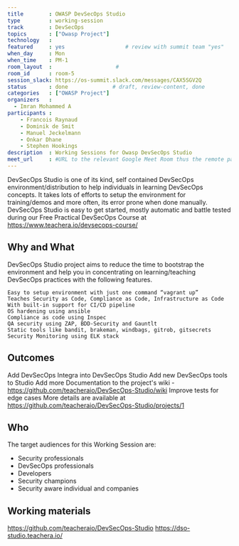 ```yaml
---
title        : OWASP DevSecOps Studio
type         : working-session
track        : DevSecOps
topics       : ["Owasp Project"]
technology   :
featured     : yes                   # review with summit team "yes"
when_day     : Mon
when_time    : PM-1
room_layout  :                    #
room_id      : room-5
session_slack: https://os-summit.slack.com/messages/CAX5SGV2Q
status       : done              # draft, review-content, done
categories   : ["OWASP Project"]
organizers   :
  - Imran Mohammed A
participants :
    - Francois Raynaud
    - Dominik de Smit
    - Manuel Jeckelmann
    - Onkar Dhane
    - Stephen Hookings
description  : Working Sessions for Owasp DevSecOps Studio
meet_url     : #URL to the relevant Google Meet Room thus the remote participants can join a session
---
```


DevSecOps Studio is one of its kind, self contained DevSecOps environment/distribution to help individuals in learning DevSecOps concepts. It takes lots of efforts to setup the environment for training/demos and more often, its error prone when done manually. DevSecOps Studio is easy to get started, mostly automatic and battle tested during our Free Practical DevSecOps Course at https://www.teachera.io/devsecops-course/

## Why and What

DevSecOps Studio project aims to reduce the time to bootstrap the environment and help you in concentrating on learning/teaching DevSecOps practices with the following features.

    Easy to setup environment with just one command “vagrant up”
    Teaches Security as Code, Compliance as Code, Infrastructure as Code
    With built-in support for CI/CD pipeline
    OS hardening using ansible
    Compliance as code using Inspec
    QA security using ZAP, BDD-Security and Gauntlt
    Static tools like bandit, brakeman, windbags, gitrob, gitsecrets
    Security Monitoring using ELK stack

## Outcomes

Add DevSecOps Integra into DevSecOps Studio
Add new DevSecOps tools to Studio
Add more Documentation to the project's wiki - https://github.com/teacheraio/DevSecOps-Studio/wiki
Improve tests for edge cases
More details are available at https://github.com/teacheraio/DevSecOps-Studio/projects/1

## Who

The target audiences for this Working Session are:
- Security professionals
- DevSecOps professionals
- Developers
- Security champions
- Security aware individual and companies

## Working materials
https://github.com/teacheraio/DevSecOps-Studio
https://dso-studio.teachera.io/
